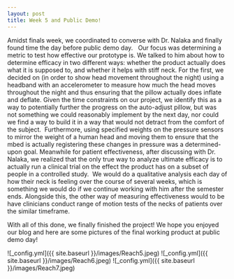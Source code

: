 ```yaml
---
layout: post
title: Week 5 and Public Demo!
---
```


Amidst finals week, we coordinated to converse with Dr. Nalaka and finally found time the day before public demo day.  
Our focus was determining a metric to test how effective our prototype is. We talked to him about how to determine efficacy 
in two different ways: whether the product actually does what it is supposed to, and whether it helps with stiff neck.
For the first, we decided on (in order to show head movement throughout the night) using a headband with an accelerometer 
to measure how much the head moves throughout the night and thus ensuring that the pillow actually does inflate and deflate. 
Given the time constraints on our project, we identify this as a way to potentially further the progress on the auto-adjust 
pillow, but was not something we could reasonably implement by the next day, nor could we find a way to build it in a way
that would not detract from the comfort of the subject.  Furthermore, using specified weights on the pressure sensors to 
mirror the weight of a human head and moving them to ensure that the mbed is actually registering these changes in pressure 
was a determined-upon goal. Meanwhile for patient effectiveness, after discussing with Dr. Nalaka, we realized that the only 
true way to analyze ultimate efficacy is to actually run a clinical trial on the effect the product has on a subset of people 
in a controlled study.  We would do a qualitative analysis each day of how their neck is feeling over the course of several 
weeks, which is something we would do if we continue working with him after the semester ends. Alongside this, the other way 
of measuring effectiveness would to be have clinicians conduct range of motion tests of the necks of patients over the similar 
timeframe.


With all of this done, we finally finished the project! We hope you enjoyed our blog and here are some pictures of the final working product at public demo day!


![_config.yml]({{ site.baseurl }}/images/Reach5.jpeg)
![_config.yml]({{ site.baseurl }}/images/Reach6.jpeg)
![_config.yml]({{ site.baseurl }}/images/Reach7.jpeg)
